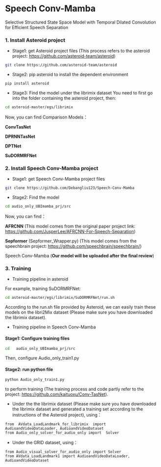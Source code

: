 # Speech Conv-Mamba
Selective Structured State Space Model with Temporal Dilated Convolution for Efficient Speech Separation

### 1. Install Asteroid project

-  Stage1: get Asteroid project files (This process refers to the asteroid project: https://github.com/asteroid-team/asteroid)
```bash
git clone https://github.com/asteroid-team/asteroid
```

-  Stage2: pip asteroid to install the dependent environment
```bash
pip install asteroid
```

-  Stage3: Find  the model under the librimix dataset
You need to first go into the folder containing the asteroid project, then:
```bash
cd asteroid-master/egs/librimix
```
Now, you can find Comparison Models：

**ConvTasNet**

**DPRNNTasNet**

**DPTNet**

**SuDORMRFNet**

### 2. Install  Speech Conv-Mamba project

-  Stage1: get  Speech Conv-Mamba project files
```bash
git clone https://github.com/Debangliu123/Speech-Conv-Mamba
```
-  Stage2: Find the model 
```bash
cd audio_only_UBImamba_prj/src
```
Now, you can find：

**AFRCNN** (This model comes from the original paper project link: https://github.com/JusperLee/AFRCNN-For-Speech-Separation)

**Sepformer** (Sepformer_Wrapper.py)
(This model comes from the speechbrain project: https://github.com/speechbrain/speechbrain/)

Speech Conv-Mamba (**Our model will be uploaded after the final review**)

### 3. Training
- Training pipeline in asteroid
  
For example, training SuDORMRFNet:
```bash
cd asteroid-master/egs/librimix/SuDORMRFNet/run.sh
```
According to the run.sh file provided by Asteroid, we can easily train these models on the libri2Mix dataset (Please make sure you have downloaded the librimix dataset). 

- Training pipeline in Speech Conv-Mamba 

#### Stage1: Configure training files
```bash
cd   audio_only_UBImamba_prj/src
```
Then, configure Audio_only_train1.py

#### Stage2: run python file
```bash
python Audio_only_train1.py
```
to perform training (The training process and code partly refer to the project: https://github.com/kaituoxu/Conv-TasNet).

- Under the the librimix dataset (Please make sure you have downloaded the librimix dataset and generated a training set according to the instructions of the Asteroid project), using：
```
from  AVdata_LoadLandmark_for_librimix  import AudioandVideoDataLoader, AudioandVideoDataset
from Audio_only_solver_for_audio_only import  Solver
```

- Under the GRID dataset, using： 
```
from Audio_visual_solver_for_audio_only import Solver
from AVdata_LoadLandmark1 import AudioandVideoDataLoader, AudioandVideoDataset
```




